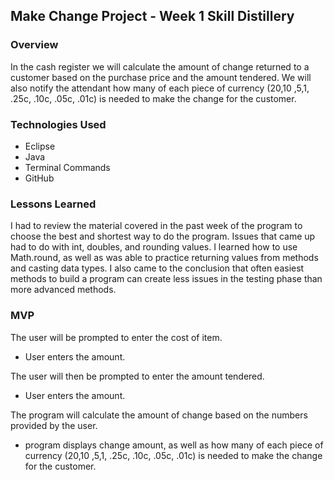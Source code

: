 ## Make Change Project - Week 1 Skill Distillery 

### Overview 
In the cash register we will calculate the amount of change returned to a customer based on the purchase price and the amount tendered. We will also notify the attendant how many of each piece of currency ($20 ,$10 ,$5 ,$1, .25c, .10c, .05c, .01c) is needed to make the change for the customer.

### Technologies Used
- Eclipse
- Java
- Terminal Commands
- GitHub


### Lessons Learned
I had to review the material covered in the past week of the program to choose the best and shortest way to do the program. 
Issues that came up had to do with int, doubles, and rounding values.
I learned how to use Math.round, as well as was able to practice returning values from methods and casting data types. I also came to the conclusion that often easiest methods to build a program can create less issues in the testing phase than more advanced methods.

### MVP
The user will be prompted to enter the cost of item.
 - User enters the amount.
 
 The user will then be prompted to enter the amount tendered.
 - User enters the amount.
 
 The program will calculate the amount of change based on the numbers provided by the user.
 - program displays change amount, as well as how many of each piece of currency ($20 ,$10 ,$5 ,$1, .25c, .10c, .05c, .01c) is needed to make the change for the customer. 
 